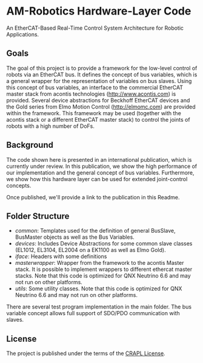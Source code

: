 # AM-Robotics Hardware-Layer Code

An EtherCAT-Based Real-Time Control System Architecture for Robotic Applications.

## Goals

The goal of this project is to provide a framework for the low-level control of robots via an EtherCAT bus. It defines the concept of bus variables, which is a general wrapper for the representation of variables on bus slaves. Using this concept of bus variables, an interface to the commercial EtherCAT master stack from acontis technologies (http://www.acontis.com) is provided. Several device abstractions for Beckhoff EtherCAT devices and the Gold series from Elmo Motion Control (http://elmomc.com) are provided within the framework. This framework may be used (together with the acontis stack or a different EtherCAT master stack) to control the joints of robots with a high number of DoFs.

## Background

The code shown here is presented in an international publication, which is currently under review. In this publication, we show the high performance of our implementation and the general concept of bus variables. Furthermore, we show how this hardware layer can be used for extended joint-control concepts.

Once published, we'll provide a link to the publication in this Readme.

## Folder Structure

- *common*: Templates used for the definition of general BusSlave, BusMaster objects as well as the Bus Variables.
- *devices*: Includes Device Abstractions for some common slave classes (EL1012, EL3104, EL2004 on a EK1100 as well as Elmo Gold).
- *iface*: Headers with some definitions
- *masterwrapper*: Wrapper from the framework to the acontis Master stack. It is possible to implement wrappers to different ethercat master stacks. Note that this code is optimized for QNX Neutrino 6.6 and may not run on other platforms.
- *utils*: Some utility classes. Note that this code is optimized for QNX Neutrino 6.6 and may not run on other platforms.

There are several test program implementation in the main folder. The bus variable concept allows full support of SDO/PDO communication with slaves.

## License

The project is published under the terms of the
[CRAPL License](http://matt.might.net/articles/crapl/).